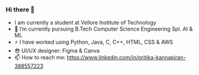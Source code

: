 ### Hi there 👋

- I am currently a student at Vellore Institute of Technology
- 🌱 I’m currently pursuing B.Tech Computer Science Engineering Spl. AI & ML
- ⚡ I have worked using Python, Java, C, C++, HTML, CSS & AWS
- 😎 UI/UX designer: Figma & Canva
- 📫 How to reach me: https://www.linkedin.com/in/pritika-kannapiran-388557223

